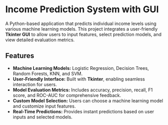# Income Prediction System with GUI

A Python-based application that predicts individual income levels using various machine learning models. This project integrates a user-friendly **Tkinter GUI** to allow users to input features, select prediction models, and view detailed evaluation metrics.

## Features
- **Machine Learning Models:** Logistic Regression, Decision Trees, Random Forests, KNN, and SVM.
- **User-Friendly Interface:** Built with **Tkinter**, enabling seamless interaction for users.
- **Model Evaluation Metrics:** Includes accuracy, precision, recall, F1 score, and ROC-AUC for comprehensive feedback.
- **Custom Model Selection:** Users can choose a machine learning model and customize input features.
- **Real-Time Predictions:** Provides instant predictions based on user inputs and selected models.
